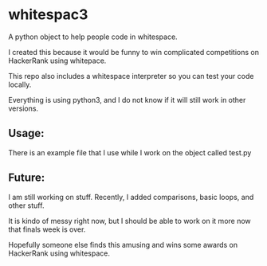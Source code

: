 # whitespac3
A python object to help people code in whitespace.

I created this because it would be funny to win complicated competitions on HackerRank using whitepace.

This repo also includes a whitespace interpreter so you can test your code locally.

Everything is using python3, and I do not know if it will still work in other versions.

## Usage:
There is an example file that I use while I work on the object called test.py

## Future:
I am still working on stuff. Recently, I added comparisons, basic loops, and other stuff. 

It is kindo of messy right now, but I should be able to work on it more now that finals week is over.

Hopefully someone else finds this amusing and wins some awards on HackerRank using whitespace.
